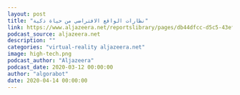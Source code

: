 ```yaml
---
layout: post
title: "نظارات الواقع الافتراضي من حياة ذكية"
link: https://www.aljazeera.net/reportslibrary/pages/db44dfcc-d5c5-43ef-b5c7-748e66710f68
podcast_source: aljazeera.net
description: ""
categories: "virtual-reality aljazeera.net"
image: high-tech.png
podcast_author: "Aljazeera"
podcast_date: 2020-03-12 00:00:00
author: "algorabot"
date: 2020-04-14 00:00:00
---
```


